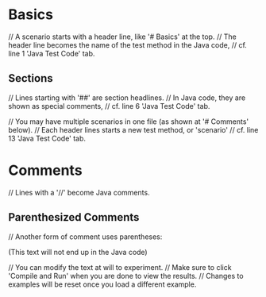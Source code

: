 # Basics

// A scenario starts with a header line, like '# Basics' at the top.
// The header line becomes the name of the test method in the Java code, 
// cf. line 1 'Java Test Code' tab.

## Sections

// Lines starting with '##' are section headlines.
// In Java code, they are shown as special comments, 
// cf. line 6 'Java Test Code' tab.

// You may have multiple scenarios in one file (as shown at '# Comments' below).
// Each header lines starts a new test method, or 'scenario'
// cf. line 13 'Java Test Code' tab.

# Comments

// Lines with a '//' become Java comments. 

## Parenthesized Comments

// Another form of comment uses parentheses:

(This text will not end up in the Java code)

// You can modify the text at will to experiment.
// Make sure to click 'Compile and Run' when you are done to view the results.
// Changes to examples will be reset once you load a different example.

